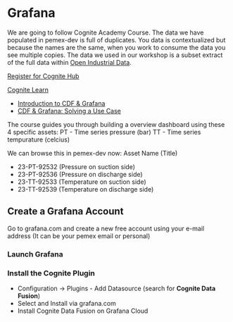 # Grafana

We are going to follow Cognite Academy Course.  The data we have populated in pemex-dev is full of duplicates. You data is contextualized but because the names are the same, when you work to consume the data you see multiple copies.  The data we used in our workshop is a subset extract of the full data within [Open Industrial Data](https://hub.cognite.com/open-industrial-data-211).

[Register for Cognite Hub](https://hub.cognite.com/welcome-to-cognite-hub-73/how-to-sign-up-for-cognite-hub-and-cognite-academy-617)

[Cognite Learn](https://learn.cognite.com/page/cognite-learn-catalog#role_domain-expert)
- [Introduction to CDF & Grafana](https://learn.cognite.com/introduction-to-cdf-grafana)
- [CDF & Grafana: Solving a Use Case](https://learn.cognite.com/solving-a-use-case-with-cdf-grafana)


The course guides you through building a overview dashboard using these 4 specific assets:
PT - Time series pressure (bar)
TT - Time series tempurature (celcius)

We can browse this in pemex-dev now:
Asset Name (Title)
* 23-PT-92532 (Pressure on suction side)
* 23-PT-92536 (Pressure on discharge side)
* 23-TT-92533 (Temperature on suction side)
* 23-TT-92539 (Temperature on discharge side)

## Create a Grafana Account
Go to grafana.com and create a new free account using your e-mail address (It can be your pemex email or personal)
### Launch Grafana
### Install the Cognite Plugin
- Configuration -> Plugins - Add Datasource (search for <b>Cognite Data Fusion</b>)
- Select and Install via grafana.com
- Install Cognite Data Fusion on Grafana Cloud


